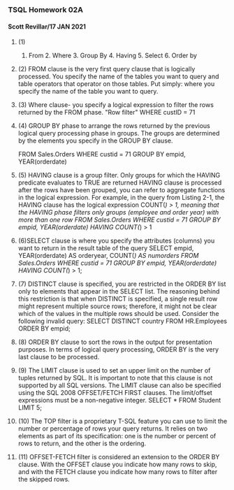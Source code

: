 ### TSQL Homework 02A
#### Scott Revillar/17 JAN 2021

1. (1)
    1. From 2. Where 3. Group By 4. Having 5. Select 6. Order by
	
1. (2) 
	 FROM clause is the very first query clause that is logically processed. You specify the name of the tables
	 you want to query and table operators that operator on those tables.
	 Put simply: where you specify the name of the table you want to query.
	 
1. (3) 
	Where clause- you specify a logical expression to filter the rows returned by the FROM phase. "Row filter"
	WHERE custID = 71

1. (4)
	 GROUP BY phase to arrange the rows returned by the previous logical query processing phase in groups. 
	 The groups are determined by the elements you specify in the GROUP BY clause. 
	 
	 FROM Sales.Orders
	WHERE custid = 71
	GROUP BY empid, YEAR(orderdate)
	
1. (5) 
	HAVING clause is a group filter. Only groups for which the HAVING predicate evaluates to TRUE are returned
	 HAVING clause is processed after the rows have been grouped, you can refer to aggregate functions in the 
	 logical expression. For example, in the query from Listing 2-1, the HAVING clause has the logical expression
	 COUNT(*) > 1, meaning that the HAVING phase filters only groups (employee and order year) with more than one
	 row
	 FROM Sales.Orders
	WHERE custid = 71
	GROUP BY empid, YEAR(orderdate)
	HAVING COUNT(*) > 1
	
1. (6)SELECT clause is where you specify the attributes (columns) you want to return in the result table of the query
	SELECT empid, YEAR(orderdate) AS orderyear, COUNT(*) AS numorders
FROM Sales.Orders
WHERE custid = 71
GROUP BY empid, YEAR(orderdate)
HAVING COUNT(*) > 1;

1. (7) 
	DISTINCT clause is specified, you are restricted in the ORDER BY list only to elements that appear in the SELECT list. 
	The reasoning behind this restriction is that when DISTINCT is specified, a single result row might represent
	multiple source rows; therefore, it might not be clear which of the values in the multiple rows should be used. Consider the following invalid query:
	SELECT DISTINCT country
	FROM HR.Employees
	ORDER BY empid;
	
1. (8)
	ORDER BY clause to sort the rows in the output for presentation purposes. In terms of logical query processing, ORDER BY is the very last clause to be 
	processed.
	
1. (9)
	The LIMIT clause is used to set an upper limit on the number of tuples returned by SQL.
It is important to note that this clause is not supported by all SQL versions.
The LIMIT clause can also be specified using the SQL 2008 OFFSET/FETCH FIRST clauses.
The limit/offset expressions must be a non-negative integer.
SELECT *
FROM Student
LIMIT 5;

1. (10)
	The TOP filter is a proprietary T-SQL feature you can use to limit the number or percentage of rows your query returns. It relies on two elements as part
	of its specification: one is the number or percent of rows to return, and the other is the ordering. 
	
1. (11)
	OFFSET-FETCH filter is considered an extension to the ORDER BY clause. With the OFFSET clause you indicate how many rows to skip, and with the FETCH clause 
	you indicate how many rows to filter after the skipped rows. 